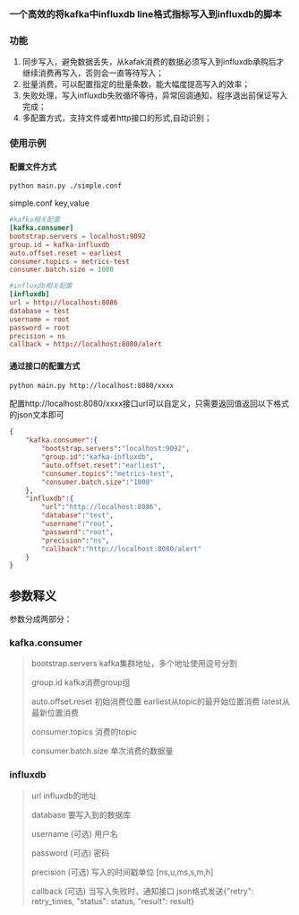 ### 一个高效的将kafka中influxdb line格式指标写入到influxdb的脚本

### 功能
1. 同步写入，避免数据丢失，从kafak消费的数据必须写入到influxdb承购后才继续消费再写入，否则会一直等待写入；
2. 批量消费，可以配置指定的批量条数，能大幅度提高写入的效率；
3. 失败处理，写入influxdb失败循环等待，异常回调通知，程序退出前保证写入完成；
4. 多配置方式，支持文件或者http接口的形式,自动识别；


### 使用示例
#### 配置文件方式
```bash
python main.py ./simple.conf
```
simple.conf  key,value 
```conf
#kafka相关配置
[kafka.consumer]
bootstrap.servers = localhost:9092
group.id = kafka-influxdb
auto.offset.reset = earliest
consumer.topics = metrics-test
consumer.batch.size = 1000

#influxdb相关配置
[influxdb]
url = http://localhost:8086
database = test
username = root
password = root
precision = ns
callback = http://localhost:8080/alert
```

#### 通过接口的配置方式
```bash
python main.py http://localhost:8080/xxxx
```
配置http://localhost:8080/xxxx接口url可以自定义，只需要返回值返回以下格式的json文本即可
```json
{
    "kafka.consumer":{
        "bootstrap.servers":"localhost:9092",
        "group.id":"kafka-influxdb",
        "auto.offset.reset":"earliest",
        "consumer.topics":"metrics-test",
        "consumer.batch.size":"1000"
    },
    "influxdb":{
        "url":"http://localhost:8086",
        "database":"test",
        "username":"root",
        "password":"root",
        "precision":"ns",
        "callback":"http://localhost:8080/alert"
    }
}
```

## 参数释义

参数分成两部分：

### kafka.consumer

> bootstrap.servers      kafka集群地址，多个地址使用逗号分割
>
> group.id               kafka消费group组
>
> auto.offset.reset      初始消费位置 earliest从topic的最开始位置消费 latest从最新位置消费
>
> consumer.topics        消费的topic
>
> consumer.batch.size    单次消费的数据量

### influxdb

> url                    influxdb的地址
>
> database               要写入到的数据库
>
> username (可选)         用户名
>
> password (可选)         密码
>
> precision (可选)        写入的时间戳单位 [ns,u,ms,s,m,h]
>
> callback (可选)         当写入失败时，通知接口 json格式发送{"retry": retry_times, "status": status, "result": result}
